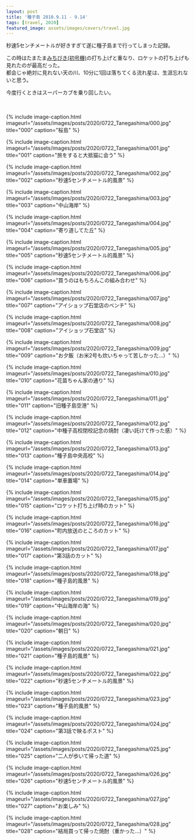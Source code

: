 ```yaml
---
layout: post
title: '種子島 2010.9.11 - 9.14'
tags: [travel, 2020]
featured_image: assets/images/covers/travel.jpg
---
```


秒速5センチメートルが好きすぎて遂に種子島まで行ってしまった記録。  

この時はたまたま[みちびき(初号機)](https://qzss.go.jp/overview/services/sv01_what.html)の打ち上げと重なり、ロケットの打ち上げも見れたのが最高だった。  
都会じゃ絶対に見れない天の川、10分に1回は落ちてくる流れ星は、生涯忘れないと思う。  

今度行くときはスーパーカブを乗り回したい。  
<br>
<br>

{% include image-caption.html imageurl="/assets/images/posts/2020/0722_Tanegashima/000.jpg" title="000" caption="桜島" %}

{% include image-caption.html imageurl="/assets/images/posts/2020/0722_Tanegashima/001.jpg" title="001" caption="旅をすると大抵猫に会う" %}

{% include image-caption.html imageurl="/assets/images/posts/2020/0722_Tanegashima/002.jpg" title="002" caption="秒速5センチメートル的風景" %}

{% include image-caption.html imageurl="/assets/images/posts/2020/0722_Tanegashima/003.jpg" title="003" caption="中山海岸" %}

{% include image-caption.html imageurl="/assets/images/posts/2020/0722_Tanegashima/004.jpg" title="004" caption="寄り道してた丘" %}

{% include image-caption.html imageurl="/assets/images/posts/2020/0722_Tanegashima/005.jpg" title="005" caption="秒速5センチメートル的風景" %}

{% include image-caption.html imageurl="/assets/images/posts/2020/0722_Tanegashima/006.jpg" title="006" caption="買うのはもちろんこの組み合わせ" %}

{% include image-caption.html imageurl="/assets/images/posts/2020/0722_Tanegashima/007.jpg" title="007" caption="アイショップ石堂店のベンチ" %}

{% include image-caption.html imageurl="/assets/images/posts/2020/0722_Tanegashima/008.jpg" title="008" caption="アイショップ石堂店" %}

{% include image-caption.html imageurl="/assets/images/posts/2020/0722_Tanegashima/009.jpg" title="009" caption="お夕飯（お米2号も炊いちゃって苦しかった…）" %}

{% include image-caption.html imageurl="/assets/images/posts/2020/0722_Tanegashima/010.jpg" title="010" caption="花苗ちゃん家の通り" %}

{% include image-caption.html imageurl="/assets/images/posts/2020/0722_Tanegashima/011.jpg" title="011" caption="旧種子島空港" %}

{% include image-caption.html imageurl="/assets/images/posts/2020/0722_Tanegashima/012.jpg" title="012" caption="中種子高校閉校記念の焼酎（凄い託けて作った感）" %}

{% include image-caption.html imageurl="/assets/images/posts/2020/0722_Tanegashima/013.jpg" title="013" caption="種子島中央高校" %}

{% include image-caption.html imageurl="/assets/images/posts/2020/0722_Tanegashima/014.jpg" title="014" caption="単車置場" %}

{% include image-caption.html imageurl="/assets/images/posts/2020/0722_Tanegashima/015.jpg" title="015" caption="ロケット打ち上げ時のカット" %}

{% include image-caption.html imageurl="/assets/images/posts/2020/0722_Tanegashima/016.jpg" title="016" caption="町内放送のところのカット" %}

{% include image-caption.html imageurl="/assets/images/posts/2020/0722_Tanegashima/017.jpg" title="017" caption="第3話のカット" %}

{% include image-caption.html imageurl="/assets/images/posts/2020/0722_Tanegashima/018.jpg" title="018" caption="種子島的風景" %}

{% include image-caption.html imageurl="/assets/images/posts/2020/0722_Tanegashima/019.jpg" title="019" caption="中山海岸の海" %}

{% include image-caption.html imageurl="/assets/images/posts/2020/0722_Tanegashima/020.jpg" title="020" caption="朝日" %}

{% include image-caption.html imageurl="/assets/images/posts/2020/0722_Tanegashima/021.jpg" title="021" caption="種子島的風景" %}

{% include image-caption.html imageurl="/assets/images/posts/2020/0722_Tanegashima/022.jpg" title="022" caption="秒速5センチメートル的風景" %}

{% include image-caption.html imageurl="/assets/images/posts/2020/0722_Tanegashima/023.jpg" title="023" caption="種子島的風景" %}

{% include image-caption.html imageurl="/assets/images/posts/2020/0722_Tanegashima/024.jpg" title="024" caption="第3話で映るポスト" %}

{% include image-caption.html imageurl="/assets/images/posts/2020/0722_Tanegashima/025.jpg" title="025" caption="二人が歩いて帰った道" %}

{% include image-caption.html imageurl="/assets/images/posts/2020/0722_Tanegashima/026.jpg" title="026" caption="秒速5センチメートル的風景" %}

{% include image-caption.html imageurl="/assets/images/posts/2020/0722_Tanegashima/027.jpg" title="027" caption="お楽しみ" %}

{% include image-caption.html imageurl="/assets/images/posts/2020/0722_Tanegashima/028.jpg" title="028" caption="結局買って帰った焼酎（重かった…）" %}